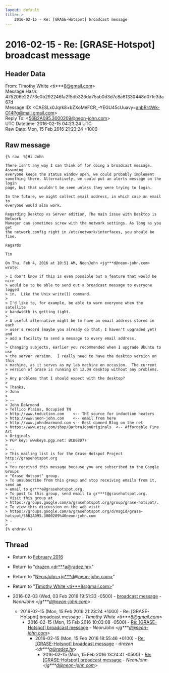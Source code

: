```yaml
---
layout: default
title: >
    2016-02-15 - Re: [GRASE-Hotspot] broadcast message
---
```


# 2016-02-15 - Re: [GRASE-Hotspot] broadcast message

## Header Data

From: Timothy White \<ti***8@gmail.com\><br>
Message Hash: 475206e22773e0b292246fa2f5db326dd75ab0d3d7c8a81330448d07fc3da67d<br>
Message ID: \<CAESLx0Jqrk8+bZXoMeFCR_-YEGU45cUuavy=anbRr4Wk-O14Pg@mail.gmail.com\><br>
Reply To: \<56B2A095.3000209@neon-john.com\><br>
UTC Datetime: 2016-02-15 04:23:24 UTC<br>
Raw Date: Mon, 15 Feb 2016 21:23:24 +1000<br>

## Raw message

```
{% raw  %}Hi John

There isn't any way I can think of for doing a broadcast message. Assuming
everyone keeps the status window open, we could probably implement
something there. Alternatively, we could put an alerts message on the login
page, but that wouldn't be seen unless they were trying to login.

In the future, we might collect email address, in which case an email to
everyone would also work.

Regarding Desktop vs Server edition. The main issue with Desktop is Network
Manager can sometimes screw with the network settings. As long as you get
the network config right in /etc/network/interfaces, you should be fine.

Regards

Tim

On Thu, Feb 4, 2016 at 10:51 AM, NeonJohn <jg***d@neon-john.com> wrote:

> I don't know if this is even possible but a feature that would be nice
> would be to be able to send out a broadcast message to everyone logged
> in.  Like the Unix write(1) command.
>
> I'd like to, for example, be able to warn everyone when the satellite
> bandwidth is getting tight.
>
> A useful alternative might be to have an email address stored in each
> user's record (maybe you already do that; I haven't upgraded yet) and
> add a facility to send a message to every email address.
>
> Changing subjects, earlier you recommended when I upgrade Ubuntu to use
> the server version.  I really need to have the desktop version on this
> machine, as it serves as my lab machine on occasion.  The current
> version of Grase is running on 12.04 desktop without any problems.
>
> Any problems that I should expect with the desktop?
>
> Thanks,
> John
>
> --
> John DeArmond
> Tellico Plains, Occupied TN
> http://www.tnduction.com    <-- THE source for induction heaters
> http://www.neon-john.com    <-- email from here
> http://www.johndearmond.com <-- Best damned Blog on the net
> https://www.etsy.com/shop/BarbraJoanOriginals  <-- Affordable Fine Art
> Originals
> PGP key: wwwkeys.pgp.net: BCB68D77
>
> --
> This mailing list is for the Grase Hotspot Project http://grasehotspot.org
> ---
> You received this message because you are subscribed to the Google Groups
> "Grase Hotspot" group.
> To unsubscribe from this group and stop receiving emails from it, send an
> email to gr***e@grasehotspot.org.
> To post to this group, send email to gr***t@grasehotspot.org.
> Visit this group at
> https://groups.google.com/a/grasehotspot.org/group/grase-hotspot/.
> To view this discussion on the web visit
> https://groups.google.com/a/grasehotspot.org/d/msgid/grase-hotspot/56B2A095.3000209%40neon-john.com
> .
>
{% endraw %}
```

## Thread

+ Return to [February 2016](/archive/2016/02)

+ Return to "[drazen <dr***a<span>@</span>radez.hr>](/authors/dr___a_at_radez_hr)"
+ Return to "[NeonJohn <jg***d<span>@</span>neon-john.com>](/authors/jg___d_at_neonjohn_com)"
+ Return to "[Timothy White <ti***8<span>@</span>gmail.com>](/authors/ti___8_at_gmail_com)"

+ 2016-02-03 (Wed, 03 Feb 2016 19:51:33 -0500) - [broadcast message](/archive/2016/02/0f3d3fa15b063a7e6c81920d39252eb51c8368e2d7ed7717e78fa1ee308739c3) - _NeonJohn \<jg***d@neon-john.com\>_
  + 2016-02-15 (Mon, 15 Feb 2016 21:23:24 +1000) - Re: [GRASE-Hotspot] broadcast message - _Timothy White \<ti***8@gmail.com\>_
    + 2016-02-15 (Mon, 15 Feb 2016 10:03:08 -0500) - [Re: [GRASE-Hotspot] broadcast message](/archive/2016/02/3bd7e8ef9397b0a8e5fe4ee78dc8205f6043555e77f133c8e6f4adfbcccd24f7) - _NeonJohn \<jg***d@neon-john.com\>_
      + 2016-02-15 (Mon, 15 Feb 2016 18:55:46 +0100) - [Re: [GRASE-Hotspot] broadcast message](/archive/2016/02/312d2a6a099b043c1976a1bf817a504ecd8922c076cc5a4d47bc6501605aeefc) - _drazen \<dr***a@radez.hr\>_
        + 2016-02-15 (Mon, 15 Feb 2016 13:24:41 -0500) - [Re: [GRASE-Hotspot] broadcast message](/archive/2016/02/2e0dc9b097e7ae9f99759e5e639ca5849824846cdd575d76f48f25ebf2130c3b) - _NeonJohn \<jg***d@neon-john.com\>_

